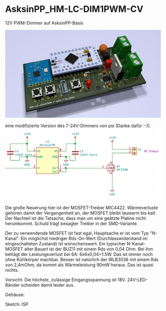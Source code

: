 # AsksinPP_HM-LC-DIM1PWM-CV
12V PWM-Dimmer auf AsksinPP-Basis

![3D-Ansicht](/images/HM-LC-DIM1PWM-CV_3D_640x360.jpg)

eine modifizierte Version des 7-24V-Dimmers von psi (Danke dafür :-)).
![Treiberschaltung mit MIC4422](/images/treiberschaltung.png)

Die große Neuerung hier ist der MOSFET-Treiber MIC4422. Wärmeverluste gehören damit der Vergangenheit an, der MOSFET bleibt lauwarm bis kalt. Der Nachteil ist die Tatsache, dass man um eine geätzte Platine nicht herumkommt. Schuld trägt besagter Treiber in der SMD-Variante.

Der zu verwendende MOSFET ist fast egal, Hauptsache er ist vom Typ "N-Kanal". Ein möglichst niedriger Rds-On-Wert (Durchlasswiderstand im eingeschalteten Zustand) ist wünschenswert. 
Ein typischer N-Kanal-MOSFET alter Bauart ist der BUZ11 mit einem Rds von 0,04 Ohm. 
Bei ihm beträgt der Leistungsverlust bei 6A: 6x6x0,04=1.5W. Das ist immer noch ohne Kühlkörper machbar. Besser ist natürlich der IRLB3036 mit einem Rds von 2,4mOhm, da kommt als Wärmeleistung 90mW heraus. Das ist quasi nichts.

Vorsicht:
Die höchste, zulässige Eingangsspannung ist 18V. 24V-LED-Bänder scheiden damit leider aus.

Gehäuse:

Sketch: ISP


